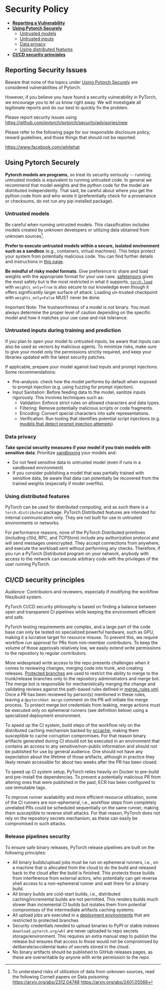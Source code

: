 # Security Policy

 - [**Reporting a Vulnerability**](#reporting-a-vulnerability)
 - [**Using Pytorch Securely**](#using-pytorch-securely)
   - [Untrusted models](#untrusted-models)
   - [Untrusted inputs](#untrusted-inputs)
   - [Data privacy](#data-privacy)
   - [Using distributed features](#using-distributed-features)
- [**CI/CD security principles**](#cicd-security-principles)
## Reporting Security Issues

Beware that none of the topics under [Using Pytorch Securely](#using-pytorch-securely) are considered vulnerabilities of Pytorch.

However, if you believe you have found a security vulnerability in PyTorch, we encourage you to let us know right away. We will investigate all legitimate reports and do our best to quickly fix the problem.

Please report security issues using https://github.com/pytorch/pytorch/security/advisories/new

Please refer to the following page for our responsible disclosure policy, reward guidelines, and those things that should not be reported:

https://www.facebook.com/whitehat


## Using Pytorch Securely
**Pytorch models are programs**, so treat its security seriously -- running untrusted models is equivalent to running untrusted code. In general we recommend that model weights and the python code for the model are distributed independently. That said, be careful about where you get the python code from and who wrote it (preferentially check for a provenance or checksums, do not run any pip installed package).

### Untrusted models
Be careful when running untrusted models. This classification includes models created by unknown developers or utilizing data obtained from unknown sources[^data-poisoning-sources].

**Prefer to execute untrusted models within a secure, isolated environment such as a sandbox** (e.g., containers, virtual machines). This helps protect your system from potentially malicious code. You can find further details and instructions in [this page](https://developers.google.com/code-sandboxing).

**Be mindful of risky model formats**. Give preference to share and load weights with the appropriate format for your use case. [safetensors](https://huggingface.co/docs/safetensors/en/index) gives the most safety but is the most restricted in what it supports. [`torch.load`](https://pytorch.org/docs/stable/generated/torch.load.html#torch.load) with `weights_only=True` is also secure to our knowledge even though it offers significantly larger surface of attack. Loading un-trusted checkpoint with `weights_only=False` MUST never be done.



Important Note: The trustworthiness of a model is not binary. You must always determine the proper level of caution depending on the specific model and how it matches your use case and risk tolerance.

[^data-poisoning-sources]: To understand risks of utilization of data from unknown sources, read the following Cornell papers on Data poisoning:
    https://arxiv.org/abs/2312.04748
    https://arxiv.org/abs/2401.05566

### Untrusted inputs during training and prediction

If you plan to open your model to untrusted inputs, be aware that inputs can also be used as vectors by malicious agents. To minimize risks, make sure to give your model only the permissions strictly required, and keep your libraries updated with the latest security patches.

If applicable, prepare your model against bad inputs and prompt injections. Some recommendations:
- Pre-analysis: check how the model performs by default when exposed to prompt injection (e.g. using fuzzing for prompt injection).
- Input Sanitation: Before feeding data to the model, sanitize inputs rigorously. This involves techniques such as:
    - Validation: Enforce strict rules on allowed characters and data types.
    - Filtering: Remove potentially malicious scripts or code fragments.
    - Encoding: Convert special characters into safe representations.
    - Verification: Run tooling that identifies potential script injections (e.g. [models that detect prompt injection attempts](https://python.langchain.com/docs/guides/safety/hugging_face_prompt_injection)).

### Data privacy

**Take special security measures if your model if you train models with sensitive data**. Prioritize [sandboxing](https://developers.google.com/code-sandboxing) your models and:
- Do not feed sensitive data to untrusted model (even if runs in a sandboxed environment)
- If you consider publishing a model that was partially trained with sensitive data, be aware that data can potentially be recovered from the trained weights (especially if model overfits).

### Using distributed features

PyTorch can be used for distributed computing, and as such there is a `torch.distributed` package. PyTorch Distributed features are intended for internal communication only. They are not built for use in untrusted environments or networks.

For performance reasons, none of the PyTorch Distributed primitives (including c10d, RPC, and TCPStore) include any authorization protocol and will send messages unencrypted. They accept connections from anywhere, and execute the workload sent without performing any checks. Therefore, if you run a PyTorch Distributed program on your network, anybody with access to the network can execute arbitrary code with the privileges of the user running PyTorch.

## CI/CD security principles
_Audience_: Contributors and reviewers, especially if modifying the workflow files/build system.

PyTorch CI/CD security philosophy is based on finding a balance between open and transparent CI pipelines while keeping the environment efficient and safe.

PyTorch testing requirements are complex, and a large part of the code base can only be tested on specialized powerful hardware, such as GPU, making it a lucrative target for resource misuse. To prevent this, we require workflow run approval for PRs from non-member contributors. To keep the volume of those approvals relatively low, we easily extend write permissions to the repository to regular contributors.

More widespread write access to the repo presents challenges when it comes to reviewing changes, merging code into trunk, and creating releases. [Protected branches](https://docs.github.com/en/repositories/configuring-branches-and-merges-in-your-repository/managing-protected-branches/about-protected-branches) are used to restrict the ability to merge to the trunk/release branches only to the repository administrators and merge bot. The merge bot is responsible for mechanistically merging the change and validating reviews against the path-based rules defined in [merge_rules.yml](https://github.com/pytorch/pytorch/blob/main/.github/merge_rules.yaml). Once a PR has been reviewed by person(s) mentioned in these rules, leaving a `@pytorchbot merge` comment on the PR will initiate the merge process. To protect merge bot credentials from leaking, merge actions must be executed only on ephemeral runners (see definition below) using a specialized deployment environment.

To speed up the CI system, build steps of the workflow rely on the distributed caching mechanism backed by [sccache](https://github.com/mozilla/sccache), making them susceptible to cache corruption compromises. For that reason binary artifacts generated during CI should not be executed in an environment that contains an access to any sensitive/non-public information and should not be published for use by general audience. One should not have any expectation about the lifetime of those artifacts, although in practice they likely remain accessible for about two weeks after the PR has been closed.

To speed up CI system setup, PyTorch relies heavily on Docker to pre-build and pre-install the dependencies. To prevent a potentially malicious PR from altering ones that were published in the past, ECR has been configured to use immutable tags.

To improve runner availability and more efficient resource utilization, some of the CI runners are non-ephemeral, i.e., workflow steps from completely unrelated PRs could be scheduled sequentially on the same runner, making them susceptible to reverse shell attacks. For that reason, PyTorch does not rely on the repository secrets mechanism, as these can easily be compromised in such attacks.

### Release pipelines security

To ensure safe binary releases, PyTorch release pipelines are built on the following principles:
 - All binary builds/upload jobs must be run on ephemeral runners, i.e., on a machine that is allocated from the cloud to do the build and released back to the cloud after the build is finished. This protects those builds from interference from external actors, who potentially can get reverse shell access to a non-ephemeral runner and wait there for a binary build.
 - All binary builds are cold-start builds, i.e., distributed caching/incremental builds are not permitted. This renders builds much slower than incremental CI builds but isolates them from potential compromises of the intermediate artifacts caching systems.
 - All upload jobs are executed in a [deployment environments](https://docs.github.com/en/actions/deployment/targeting-different-environments/using-environments-for-deployment) that are restricted to protected branches
 - Security credentials needed to upload binaries to PyPI or stable indexes `download.pytorch.org/whl` are never uploaded to repo secrets storage/environment. This requires an extra manual step to publish the release but ensures that access to those would not be compromised by deliberate/accidental leaks of secrets stored in the cloud.
 - No binary artifacts should be published to GitHub releases pages, as these are overwritable by anyone with write permission to the repo.
